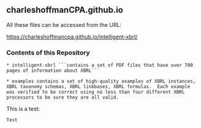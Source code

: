 ## charleshoffmanCPA.github.io

All these files can be accessed from the URL:

https://charleshoffmancpa.github.io/intelligent-xbrl/

### Contents of this Repository

    * intelligent-xbrl ```contains a set of PDF files that have over 700 pages of information about XBRL```

    * examples contains a set of high-quality examples of XBRL instances, XBRL taxonomy schemas, XBRL linkbases, XBRL formulas.  Each example was verified to be correct using no less than four different XBRL processors to be sure they are all valid.

This is a test:

    Test
    

